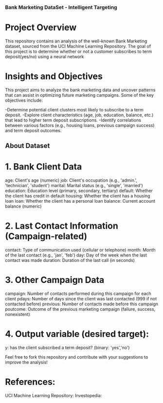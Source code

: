 ### Bank Marketing DataSet - Intelligent Targeting
# Project Overview
This repository contains an analysis of the well-known Bank Marketing dataset, sourced from the UCI Machine Learning Repository. The goal of this project is to determine whether or not a customer subscribes to term deposit(yes/no) using a neural network

# Insights and Objectives
This project aims to analyze the bank marketing data and uncover patterns that can assist in optimizing future marketing campaigns. Some of the key objectives include:

-Determine potential client clusters most likely to subscribe to a term deposit.
-Explore client characteristics (age, job, education, balance, etc.) that lead to higher term deposit subscriptions.
-Identify correlations between various factors (e.g., housing loans, previous campaign success) and term deposit outcomes.

## About Dataset

# 1. Bank Client Data
age: Client's age (numeric)
job: Client's occupation (e.g., 'admin.', 'technician', 'student')
marital: Marital status (e.g., 'single', 'married')
education: Education level (primary, secondary, tertiary)
default: Whether the client has credit in default
housing: Whether the client has a housing loan
loan: Whether the client has a personal loan
balance: Current account balance (numeric)

# 2. Last Contact Information (Campaign-related)
contact: Type of communication used (cellular or telephone)
month: Month of the last contact (e.g., 'jan', 'feb')
day: Day of the week when the last contact was made
duration: Duration of the last call (in seconds)
# 3. Other Campaign Data
campaign: Number of contacts performed during this campaign for each client
pdays: Number of days since the client was last contacted (999 if not contacted before)
previous: Number of contacts made before this campaign
poutcome: Outcome of the previous marketing campaign (failure, success, nonexistent)
# 4. Output variable (desired target):
y: has the client subscribed a term deposit? (binary: 'yes','no')


Feel free to fork this repository and contribute with your suggestions to improve the analysis!

# References:

UCI Machine Learning Repository: 
Investopedia: 
